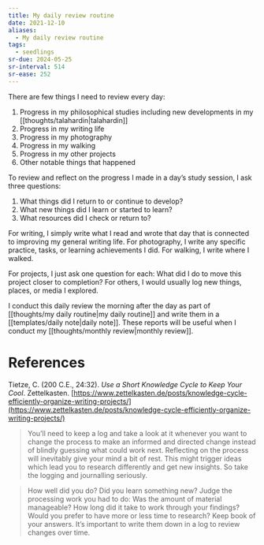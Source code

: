 ```yaml
---
title: My daily review routine
date: 2021-12-10
aliases:
  - My daily review routine
tags:
  - seedlings
sr-due: 2024-05-25
sr-interval: 514
sr-ease: 252
---
```

There are few things I need to review every day:

1. Progress in my philosophical studies including new developments in my [[thoughts/talahardin|talahardin]]
2. Progress in my writing life
3. Progress in my photography
4. Progress in my walking
5. Progress in my other projects
6. Other notable things that happened

To review and reflect on the progress I made in a day’s study session, I ask three questions:

1. What things did I return to or continue to develop?
2. What new things did I learn or started to learn?
3. What resources did I check or return to?

For writing, I simply write what I read and wrote that day that is connected to improving my general writing life. For photography, I write any specific practice, tasks, or learning achievements I did. For walking, I write where I walked.

For projects, I just ask one question for each: What did I do to move this project closer to completion? For others, I would usually log new things, places, or media I explored.

I conduct this daily review the morning after the day as part of [[thoughts/my daily routine|my daily routine]] and write them in a [[templates/daily note|daily note]]. These reports will be useful when I conduct my [[thoughts/monthly review|monthly review]].

# References

Tietze, C. (200 C.E., 24:32). *Use a Short Knowledge Cycle to Keep Your Cool*. Zettelkasten. [https://www.zettelkasten.de/posts/knowledge-cycle-efficiently-organize-writing-projects/](https://www.zettelkasten.de/posts/knowledge-cycle-efficiently-organize-writing-projects/)

> You’ll need to keep a log and take a look at it whenever you want to change the process to make an informed and directed change instead of blindly guessing what could work next. Reflecting on the process will inevitably give your mind a bit of rest. This might trigger ideas which lead you to research differently and get new insights. So take the logging and journalling seriously.

> How well did you do? Did you learn something new? Judge the processing work you had to do: Was the amount of material manageable? How long did it take to work through your findings? Would you prefer to have more or less time to research? Keep book of your answers. It’s important to write them down in a log to review changes over time.